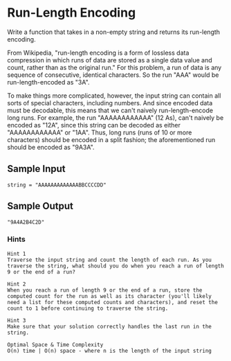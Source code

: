 # Run-Length Encoding

Write a function that takes in a non-empty string and returns its run-length encoding.

From Wikipedia, "run-length encoding is a form of lossless data compression in which runs of data are stored as a single data value and count, rather than as the original run." For this problem, a run of data is any sequence of consecutive, identical characters. So the run "AAA" would be run-length-encoded as "3A".

To make things more complicated, however, the input string can contain all sorts of special characters, including numbers. And since encoded data must be decodable, this means that we can't naively run-length-encode long runs. For example, the run "AAAAAAAAAAAA" (12 As), can't naively be encoded as "12A", since this string can be decoded as either "AAAAAAAAAAAA" or "1AA". Thus, long runs (runs of 10 or more characters) should be encoded in a split fashion; the aforementioned run should be encoded as "9A3A".

## Sample Input

```
string = "AAAAAAAAAAAAABBCCCCDD"
```

## Sample Output

```
"9A4A2B4C2D"
```

### Hints

```
Hint 1
Traverse the input string and count the length of each run. As you traverse the string, what should you do when you reach a run of length 9 or the end of a run?
```

```
Hint 2
When you reach a run of length 9 or the end of a run, store the computed count for the run as well as its character (you'll likely need a list for these computed counts and characters), and reset the count to 1 before continuing to traverse the string.
```

```
Hint 3
Make sure that your solution correctly handles the last run in the string.
```

```
Optimal Space & Time Complexity
O(n) time | O(n) space - where n is the length of the input string
```
